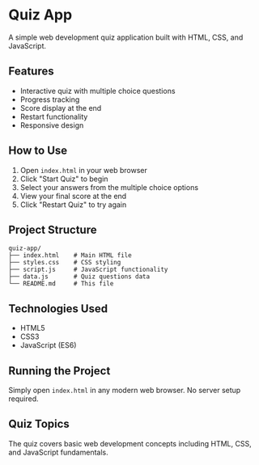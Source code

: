 # Quiz App

A simple web development quiz application built with HTML, CSS, and JavaScript.

## Features

- Interactive quiz with multiple choice questions
- Progress tracking
- Score display at the end
- Restart functionality
- Responsive design

## How to Use

1. Open `index.html` in your web browser
2. Click "Start Quiz" to begin
3. Select your answers from the multiple choice options
4. View your final score at the end
5. Click "Restart Quiz" to try again

## Project Structure

```
quiz-app/
├── index.html    # Main HTML file
├── styles.css    # CSS styling
├── script.js     # JavaScript functionality
├── data.js       # Quiz questions data
└── README.md     # This file
```

## Technologies Used

- HTML5
- CSS3
- JavaScript (ES6)

## Running the Project

Simply open `index.html` in any modern web browser. No server setup required.

## Quiz Topics

The quiz covers basic web development concepts including HTML, CSS, and JavaScript fundamentals.
